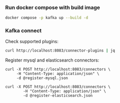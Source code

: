### Run docker compose with build image

```bash
docker compose -p kafka up --build -d
```

### Kafka connect

Check supported plugins:

```bash
curl http://localhost:8083/connector-plugins | jq
```

Register mysql and elasticsearch connectors:

```
curl -X POST http://localhost:8083/connectors \
     -H "Content-Type: application/json" \
     -d @register-mysql.json
     
curl -X POST http://localhost:8083/connectors \
        -H "Content-Type: application/json" \
        -d @register-elasticsearch.json
```

